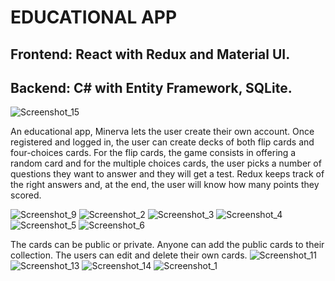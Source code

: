 # EDUCATIONAL APP
## Frontend: React with Redux and Material UI.
## Backend: C# with Entity Framework, SQLite.
![Screenshot_15](https://user-images.githubusercontent.com/114444914/232785340-77ed3033-9f70-4720-9e76-edee3cf99216.png)

An educational app, Minerva lets the user create their own account. Once registered and logged in, the user can create decks of both flip cards and four-choices cards. For the flip cards, the game consists in offering a random card and for the multiple choices cards, the user picks a number of questions they want to answer and they will get a test. Redux keeps track of the right answers and, at the end, the user will know how many points they scored.

![Screenshot_9](https://user-images.githubusercontent.com/114444914/232785691-dc723dd7-4ffb-4e7a-af12-f6eb3b7cfedd.png)
![Screenshot_2](https://user-images.githubusercontent.com/114444914/232785727-3e66e13d-9031-439e-82d9-4c5830629e2b.png)
![Screenshot_3](https://user-images.githubusercontent.com/114444914/232785733-20f8d323-616c-4b57-8846-8c8af843a313.png)
![Screenshot_4](https://user-images.githubusercontent.com/114444914/232785736-abaa73a0-d022-4055-a7ec-40ab880ba322.png)
![Screenshot_5](https://user-images.githubusercontent.com/114444914/232785740-e95c9612-a7f0-4cd1-ad8b-32cc8dd46d8d.png)
![Screenshot_6](https://user-images.githubusercontent.com/114444914/232785761-373fb000-6578-4ebb-8ac3-bc31a3f6f25e.png)

The cards can be public or private. Anyone can add the public cards to their collection. The users can edit and delete their own cards.
![Screenshot_11](https://user-images.githubusercontent.com/114444914/232785556-a305522f-9bfe-42b2-8813-143ae758933a.png)
![Screenshot_13](https://user-images.githubusercontent.com/114444914/232785570-dc9ea6d7-ba1a-4c1b-b36d-23c11c44fe87.png)
![Screenshot_14](https://user-images.githubusercontent.com/114444914/232785583-4c1f6b22-03f1-42fe-9809-92139a8bb2a9.png)
![Screenshot_1](https://user-images.githubusercontent.com/114444914/232785666-9ab46d22-8ec9-41c1-9a89-8d1a02ca4dfc.png)
